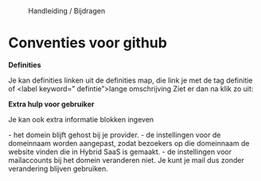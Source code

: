 <properties>
	<page>
		<title>Hybrid SaaS | Online Business Software</title>
	</page>
	<menu>
		<position>Handleiding / Bijdragen</position>
		<title>Conventies</title>
	</menu>
</properties>

Conventies voor github
================================


**Definities**

Je kan definities linken uit de definities map, die link je met de tag <label>definitie</label> of <label keyword=” defintie”>lange omschrijving</label>
Ziet er dan na klik zo uit:


**Extra hulp voor gebruiker**

Je kan ook extra informatie blokken ingeven

<div class="info">
- het domein blijft gehost bij je provider.
- de instellingen voor de domeinnaam worden aangepast, zodat bezoekers op die domeinnaam de website vinden die in Hybrid SaaS is gemaakt.
- de instellingen voor mailaccounts bij het domein veranderen niet. Je kunt je mail dus zonder verandering blijven gebruiken.
</div>